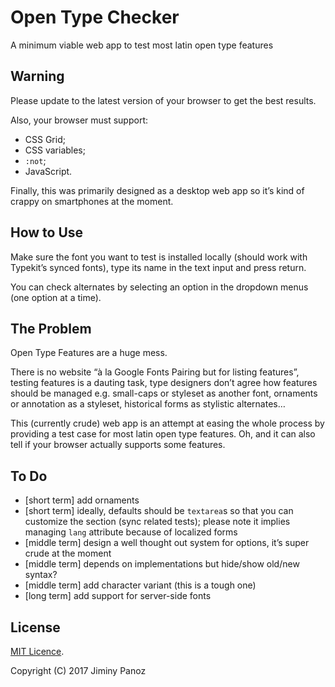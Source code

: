 # Open Type Checker
A minimum viable web app to test most latin open type features

## Warning

Please update to the latest version of your browser to get the best results.

Also, your browser must support: 

- CSS Grid;
- CSS variables;
- `:not`;
- JavaScript.

Finally, this was primarily designed as a desktop web app so it’s kind of crappy on smartphones at the moment.

## How to Use

Make sure the font you want to test is installed locally (should work with Typekit’s synced fonts), type its name in the text input and press return.

You can check alternates by selecting an option in the dropdown menus (one option at a time).

## The Problem

Open Type Features are a huge mess. 

There is no website “à la Google Fonts Pairing but for listing features”, testing features is a dauting task, type designers don’t agree how features should be managed e.g. small-caps or styleset as another font, ornaments or annotation as a styleset, historical forms as stylistic alternates…

This (currently crude) web app is an attempt at easing the whole process by providing a test case for most latin open type features. Oh, and it can also tell if your browser actually supports some features.

## To Do

- [short term] add ornaments
- [short term] ideally, defaults should be `textarea`s so that you can customize the section (sync related tests); please note it implies managing `lang` attribute because of localized forms
- [middle term] design a well thought out system for options, it’s super crude at the moment
- [middle term] depends on implementations but hide/show old/new syntax?
- [middle term] add character variant (this is a tough one)
- [long term] add support for server-side fonts

## License

[MIT Licence](https://opensource.org/licenses/MIT).

Copyright (C) 2017 Jiminy Panoz
